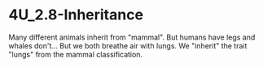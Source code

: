 # 4U_2.8-Inheritance
Many different animals inherit from "mammal". But humans have legs and whales don't... But we both breathe air with lungs. We "inherit" the trait "lungs" from the mammal classification.
